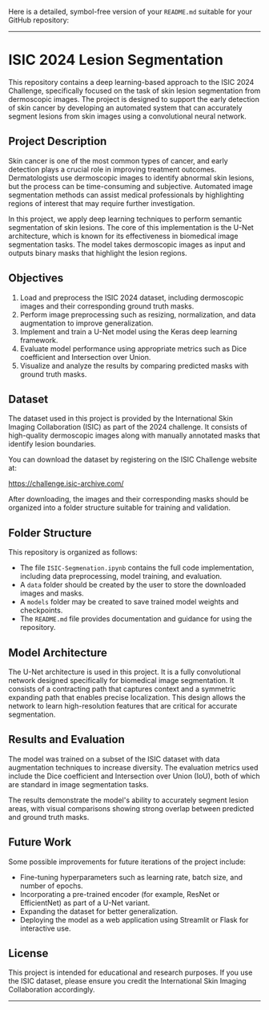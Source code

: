 Here is a detailed, symbol-free version of your `README.md` suitable for your GitHub repository:

---

# ISIC 2024 Lesion Segmentation

This repository contains a deep learning-based approach to the ISIC 2024 Challenge, specifically focused on the task of skin lesion segmentation from dermoscopic images. The project is designed to support the early detection of skin cancer by developing an automated system that can accurately segment lesions from skin images using a convolutional neural network.

## Project Description

Skin cancer is one of the most common types of cancer, and early detection plays a crucial role in improving treatment outcomes. Dermatologists use dermoscopic images to identify abnormal skin lesions, but the process can be time-consuming and subjective. Automated image segmentation methods can assist medical professionals by highlighting regions of interest that may require further investigation.

In this project, we apply deep learning techniques to perform semantic segmentation of skin lesions. The core of this implementation is the U-Net architecture, which is known for its effectiveness in biomedical image segmentation tasks. The model takes dermoscopic images as input and outputs binary masks that highlight the lesion regions.

## Objectives

1. Load and preprocess the ISIC 2024 dataset, including dermoscopic images and their corresponding ground truth masks.
2. Perform image preprocessing such as resizing, normalization, and data augmentation to improve generalization.
3. Implement and train a U-Net model using the Keras deep learning framework.
4. Evaluate model performance using appropriate metrics such as Dice coefficient and Intersection over Union.
5. Visualize and analyze the results by comparing predicted masks with ground truth masks.

## Dataset

The dataset used in this project is provided by the International Skin Imaging Collaboration (ISIC) as part of the 2024 challenge. It consists of high-quality dermoscopic images along with manually annotated masks that identify lesion boundaries.

You can download the dataset by registering on the ISIC Challenge website at:

https://challenge.isic-archive.com/

After downloading, the images and their corresponding masks should be organized into a folder structure suitable for training and validation.

## Folder Structure

This repository is organized as follows:

- The file `ISIC-Segmenation.ipynb` contains the full code implementation, including data preprocessing, model training, and evaluation.
- A `data` folder should be created by the user to store the downloaded images and masks.
- A `models` folder may be created to save trained model weights and checkpoints.
- The `README.md` file provides documentation and guidance for using the repository.

## Model Architecture

The U-Net architecture is used in this project. It is a fully convolutional network designed specifically for biomedical image segmentation. It consists of a contracting path that captures context and a symmetric expanding path that enables precise localization. This design allows the network to learn high-resolution features that are critical for accurate segmentation.

## Results and Evaluation

The model was trained on a subset of the ISIC dataset with data augmentation techniques to increase diversity. The evaluation metrics used include the Dice coefficient and Intersection over Union (IoU), both of which are standard in image segmentation tasks.

The results demonstrate the model's ability to accurately segment lesion areas, with visual comparisons showing strong overlap between predicted and ground truth masks.

## Future Work

Some possible improvements for future iterations of the project include:

- Fine-tuning hyperparameters such as learning rate, batch size, and number of epochs.
- Incorporating a pre-trained encoder (for example, ResNet or EfficientNet) as part of a U-Net variant.
- Expanding the dataset for better generalization.
- Deploying the model as a web application using Streamlit or Flask for interactive use.

## License

This project is intended for educational and research purposes. If you use the ISIC dataset, please ensure you credit the International Skin Imaging Collaboration accordingly.

---


